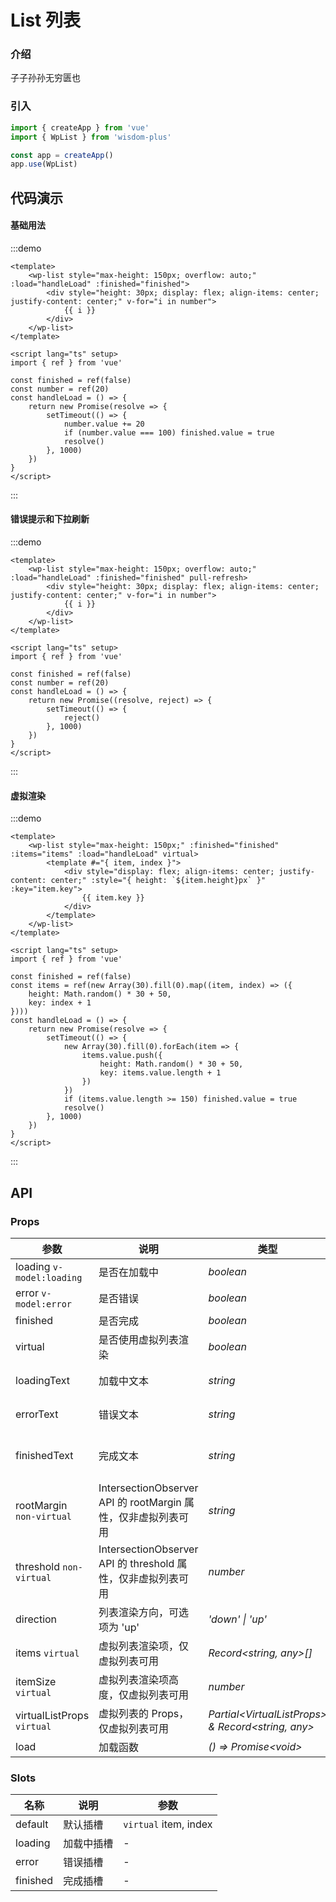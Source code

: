 # List 列表

### 介绍

子子孙孙无穷匮也

### 引入

```js
import { createApp } from 'vue'
import { WpList } from 'wisdom-plus'

const app = createApp()
app.use(WpList)
```

## 代码演示

#### 基础用法

:::demo
```vue
<template>
    <wp-list style="max-height: 150px; overflow: auto;" :load="handleLoad" :finished="finished">
        <div style="height: 30px; display: flex; align-items: center; justify-content: center;" v-for="i in number">
            {{ i }}
        </div>
    </wp-list>
</template>

<script lang="ts" setup>
import { ref } from 'vue'

const finished = ref(false)
const number = ref(20)
const handleLoad = () => {
    return new Promise(resolve => {
        setTimeout(() => {
            number.value += 20
            if (number.value === 100) finished.value = true
            resolve()
        }, 1000)
    })
}
</script>
```
:::

#### 错误提示和下拉刷新

:::demo
```vue
<template>
    <wp-list style="max-height: 150px; overflow: auto;" :load="handleLoad" :finished="finished" pull-refresh>
        <div style="height: 30px; display: flex; align-items: center; justify-content: center;" v-for="i in number">
            {{ i }}
        </div>
    </wp-list>
</template>

<script lang="ts" setup>
import { ref } from 'vue'

const finished = ref(false)
const number = ref(20)
const handleLoad = () => {
    return new Promise((resolve, reject) => {
        setTimeout(() => {
            reject()
        }, 1000)
    })
}
</script>
```
:::

#### 虚拟渲染

:::demo
```vue
<template>
    <wp-list style="max-height: 150px;" :finished="finished" :items="items" :load="handleLoad" virtual>
        <template #="{ item, index }">
            <div style="display: flex; align-items: center; justify-content: center;" :style="{ height: `${item.height}px` }" :key="item.key">
                {{ item.key }}
            </div>
        </template>
    </wp-list>
</template>

<script lang="ts" setup>
import { ref } from 'vue'

const finished = ref(false)
const items = ref(new Array(30).fill(0).map((item, index) => ({
    height: Math.random() * 30 + 50,
    key: index + 1
})))
const handleLoad = () => {
    return new Promise(resolve => {
        setTimeout(() => {
            new Array(30).fill(0).forEach(item => {
                items.value.push({
                    height: Math.random() * 30 + 50,
                    key: items.value.length + 1
                })
            })
            if (items.value.length >= 150) finished.value = true
            resolve()
        }, 1000)
    })
}
</script>
```
:::

## API

### Props

| 参数         | 说明                                                          | 类型                                                       | 默认值 |
| ------------ | ------------------------------------------------------------- | ---------------------------------------------------------- | ------ |
| loading `v-model:loading`         | 是否在加载中                                                        | _boolean_                                                   | -     |
| error `v-model:error`   | 是否错误     | _boolean_                                                   | -      |
| finished    | 是否完成                                                      | _boolean_ | false      |
| virtual  | 是否使用虚拟列表渲染                                               | _boolean_                                                   | false      |
| loadingText   | 加载中文本     | _string_                                                   | '加载中'      |
| errorText | 错误文本 | _string_ | '加载失败' |
| finishedText   | 完成文本     | _string_                                                   | '没有更多了'      |
| rootMargin `non-virtual` | IntersectionObserver API 的 rootMargin 属性，仅非虚拟列表可用 | _string_ | - |
| threshold `non-virtual` | IntersectionObserver API 的 threshold 属性，仅非虚拟列表可用 | _number_ | - |
| direction | 列表渲染方向，可选项为 'up'     | _'down' \| 'up'_                                                   | 'down'      |
| items `virtual` | 虚拟列表渲染项，仅虚拟列表可用 | _Record\<string, any>[]_ | - |
| itemSize `virtual` | 虚拟列表渲染项高度，仅虚拟列表可用 | _number_ | 10 |
| virtualListProps `virtual` | 虚拟列表的 Props，仅虚拟列表可用 | _Partial\<VirtualListProps> & Record\<string, any>_ | - |
| load | 加载函数 | _() => Promise\<void>_ | - |

### Slots

| 名称    | 说明     | 参数 |
| ------- | -------- | --- |
| default | 默认插槽 | `virtual` item, index |
| loading | 加载中插槽 | - |
| error | 错误插槽 | - |
| finished | 完成插槽 | - |